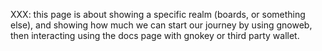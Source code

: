 XXX: this page is about showing a specific realm (boards, or something else), and showing how much we can start our journey by using gnoweb, then interacting using the docs page with gnokey or third party wallet.